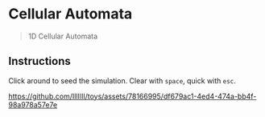 # Cellular Automata

> 1D Cellular Automata

## Instructions

Click around to seed the simulation. Clear with `space`, quick with `esc`.


https://github.com/IlIllII/toys/assets/78166995/df679ac1-4ed4-474a-bb4f-98a978a57e7e
